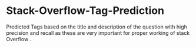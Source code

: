 # Stack-Overflow-Tag-Prediction
Predicted Tags based on the title and description of the question with high precision and recall as these are very important for proper working of stack Overflow .
